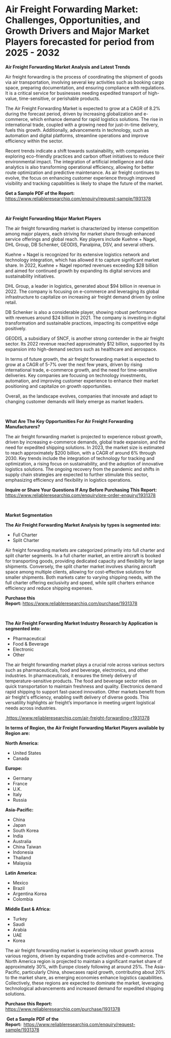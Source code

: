 <p><h1>Air Freight Forwarding Market: Challenges, Opportunities, and Growth Drivers and Major Market Players forecasted for period from 2025 - 2032</h1></p><p><strong>Air Freight Forwarding Market Analysis and Latest Trends</strong></p>
<p><p>Air freight forwarding is the process of coordinating the shipment of goods via air transportation, involving several key activities such as booking cargo space, preparing documentation, and ensuring compliance with regulations. It is a critical service for businesses needing expedited transport of high-value, time-sensitive, or perishable products.</p><p>The Air Freight Forwarding Market is expected to grow at a CAGR of 8.2% during the forecast period, driven by increasing globalization and e-commerce, which enhance demand for rapid logistics solutions. The rise in international trade, coupled with a growing need for just-in-time delivery, fuels this growth. Additionally, advancements in technology, such as automation and digital platforms, streamline operations and improve efficiency within the sector.</p><p>Recent trends indicate a shift towards sustainability, with companies exploring eco-friendly practices and carbon offset initiatives to reduce their environmental impact. The integration of artificial intelligence and data analytics is also transforming operational efficiency, allowing for better route optimization and predictive maintenance. As air freight continues to evolve, the focus on enhancing customer experience through improved visibility and tracking capabilities is likely to shape the future of the market.</p></p>
<p><strong>Get a Sample PDF of the Report:&nbsp;</strong> <a href="https://www.reliableresearchiq.com/enquiry/request-sample/1931378?utm_campaign=3195&utm_medium=2&utm_source=Github&utm_content=ia&utm_term=19042025&utm_id=air-freight-forwarding">https://www.reliableresearchiq.com/enquiry/request-sample/1931378</a></p>
<p>&nbsp;</p>
<p><strong>Air Freight Forwarding Major Market Players</strong></p>
<p><p>The air freight forwarding market is characterized by intense competition among major players, each striving for market share through enhanced service offerings and global reach. Key players include Kuehne + Nagel, DHL Group, DB Schenker, GEODIS, Panalpina, DSV, and several others.</p><p>Kuehne + Nagel is recognized for its extensive logistics network and technology integration, which has allowed it to capture significant market share. In 2022, Kuehne + Nagel reported revenues exceeding $28 billion and aimed for continued growth by expanding its digital services and sustainability initiatives.</p><p>DHL Group, a leader in logistics, generated about $94 billion in revenue in 2022. The company is focusing on e-commerce and leveraging its global infrastructure to capitalize on increasing air freight demand driven by online retail.</p><p>DB Schenker is also a considerable player, showing robust performance with revenues around $24 billion in 2021. The company is investing in digital transformation and sustainable practices, impacting its competitive edge positively. </p><p>GEODIS, a subsidiary of SNCF, is another strong contender in the air freight sector. Its 2022 revenue reached approximately $12 billion, supported by its expansion into high-demand sectors such as healthcare and aerospace.</p><p>In terms of future growth, the air freight forwarding market is expected to grow at a CAGR of 5-7% over the next few years, driven by rising international trade, e-commerce growth, and the need for time-sensitive deliveries. Key companies are focusing on technology investments, automation, and improving customer experience to enhance their market positioning and capitalize on growth opportunities. </p><p>Overall, as the landscape evolves, companies that innovate and adapt to changing customer demands will likely emerge as market leaders.</p></p>
<p>&nbsp;</p>
<p><strong>What Are The Key Opportunities For Air Freight Forwarding Manufacturers?</strong></p>
<p><p>The air freight forwarding market is projected to experience robust growth, driven by increasing e-commerce demands, global trade expansion, and the need for expedited shipping solutions. In 2023, the market size is estimated to reach approximately $200 billion, with a CAGR of around 6% through 2030. Key trends include the integration of technology for tracking and optimization, a rising focus on sustainability, and the adoption of innovative logistics solutions. The ongoing recovery from the pandemic and shifts in supply chain strategies are expected to further stimulate this sector, emphasizing efficiency and flexibility in logistics operations.</p></p>
<p><strong>Inquire or Share Your Questions If Any Before Purchasing This Report:</strong> <a href="https://www.reliableresearchiq.com/enquiry/pre-order-enquiry/1931378?utm_campaign=3195&utm_medium=2&utm_source=Github&utm_content=ia&utm_term=19042025&utm_id=air-freight-forwarding">https://www.reliableresearchiq.com/enquiry/pre-order-enquiry/1931378</a></p>
<p>&nbsp;</p>
<p><strong>Market Segmentation</strong></p>
<p><strong>The Air Freight Forwarding Market Analysis by types is segmented into:</strong></p>
<p><ul><li>Full Charter</li><li>Split Charter</li></ul></p>
<p><p>Air freight forwarding markets are categorized primarily into full charter and split charter segments. In a full charter market, an entire aircraft is booked for transporting goods, providing dedicated capacity and flexibility for large shipments. Conversely, the split charter market involves sharing aircraft space among multiple clients, allowing for cost-effective solutions for smaller shipments. Both markets cater to varying shipping needs, with the full charter offering exclusivity and speed, while split charters enhance efficiency and reduce shipping expenses.</p></p>
<p><strong>Purchase this Report:&nbsp;</strong><a href="https://www.reliableresearchiq.com/purchase/1931378?utm_campaign=3195&utm_medium=2&utm_source=Github&utm_content=ia&utm_term=19042025&utm_id=air-freight-forwarding">https://www.reliableresearchiq.com/purchase/1931378</a></p>
<p>&nbsp;</p>
<p><strong>The Air Freight Forwarding Market Industry Research by Application is segmented into:</strong></p>
<p><ul><li>Pharmaceutical</li><li>Food & Beverage</li><li>Electronic</li><li>Other</li></ul></p>
<p><p>The air freight forwarding market plays a crucial role across various sectors such as pharmaceuticals, food and beverage, electronics, and other industries. In pharmaceuticals, it ensures the timely delivery of temperature-sensitive products. The food and beverage sector relies on quick transportation to maintain freshness and quality. Electronics demand rapid shipping to support fast-paced innovation. Other markets benefit from air freight's efficiency, enabling swift delivery of diverse goods. This versatility highlights air freight’s importance in meeting urgent logistical needs across industries.</p></p>
<p><a href="https://www.reliableresearchiq.com/air-freight-forwarding-r1931378?utm_campaign=3195&utm_medium=2&utm_source=Github&utm_content=ia&utm_term=19042025&utm_id=air-freight-forwarding">&nbsp;https://www.reliableresearchiq.com/air-freight-forwarding-r1931378</a></p>
<p><strong>In terms of Region, the Air Freight Forwarding Market Players available by Region are:</strong></p>
<p>
    <p> <strong> North America: </strong>
        <ul>
            <li>United States</li>
            <li>Canada</li>
        </ul>
        </p> 
    <p> <strong> Europe: </strong>
        <ul>
            <li>Germany</li>
            <li>France</li>
            <li>U.K.</li>
            <li>Italy</li>
            <li>Russia</li>
        </ul>
        </p> 
    <p> <strong> Asia-Pacific: </strong>
        <ul>
            <li>China</li>
            <li>Japan</li>
            <li>South Korea</li>
            <li>India</li>
            <li>Australia</li>
            <li>China Taiwan</li>
            <li>Indonesia</li>
            <li>Thailand</li>
            <li>Malaysia</li>
        </ul>
        </p> 
    <p> <strong> Latin America: </strong>
        <ul>
            <li>Mexico</li>
            <li>Brazil</li>
            <li>Argentina Korea</li>
            <li>Colombia</li>
        </ul>
        </p> 
    <p> <strong> Middle East & Africa: </strong>
        <ul>
            <li>Turkey</li>
            <li>Saudi</li>
            <li>Arabia</li>
            <li>UAE</li>
            <li>Korea</li>
        </ul>
    </p>
    </p>
<p><p>The air freight forwarding market is experiencing robust growth across various regions, driven by expanding trade activities and e-commerce. The North America region is projected to maintain a significant market share of approximately 30%, with Europe closely following at around 25%. The Asia-Pacific, particularly China, showcases rapid growth, contributing about 20% to the market share, as emerging economies enhance logistics capabilities. Collectively, these regions are expected to dominate the market, leveraging technological advancements and increased demand for expedited shipping solutions.</p></p>
<p><strong>Purchase this Report: </strong><a href="https://www.reliableresearchiq.com/purchase/1931378?utm_campaign=3195&utm_medium=2&utm_source=Github&utm_content=ia&utm_term=19042025&utm_id=air-freight-forwarding">https://www.reliableresearchiq.com/purchase/1931378</a></p>
<p>&nbsp;<strong>Get a Sample PDF of the Report:&nbsp;&nbsp;</strong><a href="https://www.reliableresearchiq.com/enquiry/request-sample/1931378?utm_campaign=3195&utm_medium=2&utm_source=Github&utm_content=ia&utm_term=19042025&utm_id=air-freight-forwarding">https://www.reliableresearchiq.com/enquiry/request-sample/1931378</a></p>
<p><strong></strong></p>
<p><p></p><p></p><p></p></p>